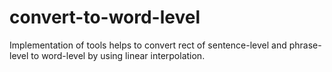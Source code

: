 # convert-to-word-level
Implementation of tools helps to convert rect of sentence-level and phrase-level to word-level by using linear interpolation.
